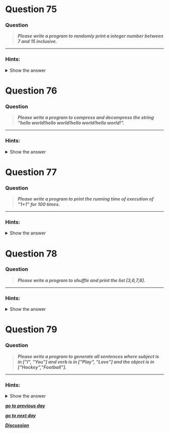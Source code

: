 

</details>

# Question 75

### **Question**

>***Please write a program to randomly print a integer number between 7 and 15 inclusive.***

----------------------
### Hints:
<details>  <summary>Show the answer</summary>

> ***Use random.randrange() to a random integer in a given range.***

----------------------

**Solution:**
```python
import random
print random.randrange(7,16)
```
----------------


</details>

# Question 76

### **Question**

>***Please write a program to compress and decompress the string "hello world!hello world!hello world!hello world!".***

----------------------
### Hints:
<details>  <summary>Show the answer</summary>

> ***Use zlib.compress() and zlib.decompress() to compress and decompress a string.***

----------------------

**Solution:**
```python
import zlib
s = 'hello world!hello world!hello world!hello world!'
t = zlib.compress(s)
print t
print zlib.decompress(t)
```
----------------


</details>

# Question 77

### **Question**

>***Please write a program to print the running time of execution of "1+1" for 100 times.***

----------------------
### Hints:
<details>  <summary>Show the answer</summary>

>***Use timeit() function to measure the running time.***

----------------------

**Main author's Solution: Python 2**
```python

from timeit import Timer
t = Timer("for i in range(100):1+1")
print t.timeit()
```
----------------
**My Solution: Python 3**
```python
import datetime

before = datetime.datetime.now()
for i in range(100):
    x = 1 + 1
after = datetime.datetime.now()
execution_time = after - before
print(execution_time.microseconds)
```
**OR**
```python
import time

before = time.time()
for i in range(100):
    x = 1 + 1
after = time.time()
execution_time = after - before
print(execution_time)
```
---------------------


</details>

# Question 78

### **Question**

>***Please write a program to shuffle and print the list [3,6,7,8].***

----------------------
### Hints:
<details>  <summary>Show the answer</summary>

> ***Use shuffle() function to shuffle a list.***

----------------------

**Main author's Solution: Python 2**
```python

from random import shuffle
li = [3,6,7,8]
shuffle(li)
print li

```
----------------
**My Solution: Python 3**
```python
import random

lst = [3,6,7,8]
random.shuffle(lst)
print(lst)
```
**OR**
```python
import random

# shuffle with a chosen seed
lst = [3,6,7,8]
seed = 7
random.Random(seed).shuffle(lst)
print(lst)
```
---------------------


</details>

# Question 79

### **Question**

>***Please write a program to generate all sentences where subject is in ["I", "You"] and verb is in ["Play", "Love"] and the object is in ["Hockey","Football"].***


----------------------
### Hints:
<details>  <summary>Show the answer</summary>

> ***Use list[index] notation to get a element from a list.***

----------------------

**Main author's Solution: Python 2**
```python

subjects=["I", "You"]
verbs=["Play", "Love"]
objects=["Hockey","Football"]
for i in range(len(subjects)):
    for j in range(len(verbs)):
        for k in range(len(objects)):
            sentence = "%s %s %s." % (subjects[i], verbs[j], objects[k])
            print sentence
```
----------------
**My Solution: Python 3**
```python
subjects=["I", "You"]
verbs=["Play", "Love"]
objects=["Hockey","Football"]

for sub in subjects:
    for verb in verbs:
        for obj in objects:
            print("{} {} {}".format(sub,verb,obj))
```
---------------------

</details>


[***go to previous day***](Documentation/../Day_18.md "Day 18")

[***go to next day***](Documentation/../Day_20.md "Day 20")

[***Discussion***](https://github.com/darkprinx/100-plus-Python-programming-exercises-extended/issues/3)